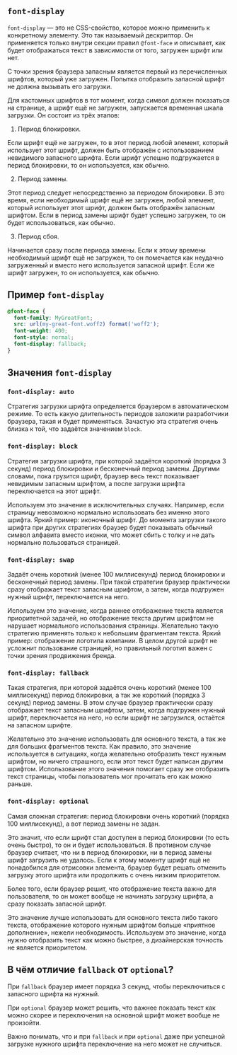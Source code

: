 ## `font-display`

`font-display` — это не CSS-свойство, которое можно применить к конкретному элементу. Это так называемый дескриптор. Он применяется только внутри секции правил `@font-face` и описывает, как будет отображаться текст в зависимости от того, загружен шрифт или нет.

С точки зрения браузера запасным является первый из перечисленных шрифтов, который уже загружен. Попытка отобразить запасной шрифт не должна вызывать его загрузки.

Для кастомных шрифтов в тот момент, когда символ должен показаться на странице, а шрифт ещё не загружен, запускается временная шкала загрузки. Он состоит из трёх этапов:

1. Период блокировки.

Если шрифт ещё не загружен, то в этот период любой элемент, который использует этот шрифт, должен быть отображён с использованием невидимого запасного шрифта. Если шрифт успешно подгружается в период блокировки, то он используется, как обычно.

2. Период замены.

Этот период следует непосредственно за периодом блокировки. В это время, если необходимый шрифт ещё не загружен, любой элемент, который использует этот шрифт, должен быть отображён запасным шрифтом. Если в период замены шрифт будет успешно загружен, то он будет использоваться, как обычно.

3. Период сбоя.

Начинается сразу после периода замены. Если к этому времени необходимый шрифт ещё не загружен, то он помечается как неудачно загруженный и вместо него используется запасной шрифт. Если же шрифт загружен, то он используется, как обычно.

## Пример `font-display`

```css
@font-face {
  font-family: MyGreatFont;
  src: url(my-great-font.woff2) format('woff2');
  font-weight: 400;
  font-style: normal;
  font-display: fallback;
}
```

## Значения `font-display`

### `font-display: auto`

Стратегия загрузки шрифта определяется браузером в автоматическом режиме. То есть какую длительность периодов заложили разработчики браузера, такая и будет применяться. Зачастую эта стратегия очень близка к той, что задаётся значением `block`.

### `font-display: block`

Стратегия загрузки шрифта, при которой задаётся короткий (порядка 3 секунд) период блокировки и бесконечный период замены. Другими словами, пока грузится шрифт, браузер весь текст показывает невидимым запасным шрифтом, а после загрузки шрифта переключается на этот шрифт.

Используем это значение в исключительных случаях. Например, если страницу невозможно нормально использовать без именно этого шрифта. Яркий пример: иконочный шрифт. До момента загрузки такого шрифта при других стратегиях браузер будет показывать обычный символ алфавита вместо иконки, что может сбить с толку и не дать нормально пользоваться страницей.

### `font-display: swap`

Задаёт очень короткий (менее 100 миллисекунд) период блокировки и бесконечный период замены. При такой стратегии браузер практически сразу отображает текст запасным шрифтом, а затем, когда подгружен нужный шрифт, переключается на него.

Используем это значение, когда раннее отображение текста является приоритетной задачей, но отображение текста другим шрифтом не нарушает нормального использования страницы. Желательно такую стратегию применять только к небольшим фрагментам текста. Яркий пример: отображение логотипа компании. В целом другой шрифт не усложнит пользование страницей, но правильный логотип важен с точки зрения продвижения бренда.

### `font-display: fallback`

Такая стратегия, при которой задаётся очень короткий (менее 100 миллисекунд) период блокировки, а так же короткий (порядка 3 секунд) период замены. В этом случае браузер практически сразу отображает текст запасным шрифтом, затем, когда подгружен нужный шрифт, переключается на него, но если шрифт не загрузился, остаётся на запасном шрифте.

Желательно это значение использовать для основного текста, а так же для больших фрагментов текста. Как правило, это значение используется в ситуациях, когда желательно отобразить текст нужным шрифтом, но ничего страшного, если этот текст будет написан другим шрифтом. Использование этого значения помогает сразу же отобразить текст страницы, чтобы пользователь мог прочитать его как можно раньше.

### `font-display: optional`

Самая сложная стратегия: период блокировки очень короткий (порядка 100 миллисекунд), а вот период замены не задан.

Это значит, что если шрифт стал доступен в период блокировки (то есть очень быстро), то он и будет использоваться. В противном случае браузер считает, что ни в период блокировки, ни в период замены шрифт загрузить не удалось. Если к этому моменту шрифт ещё не понадобился для отрисовки элемента, браузер будет решать отменить загрузку этого шрифта или продолжить с очень низким приоритетом.

Более того, если браузер решит, что отображение текста важно для пользователя, то он может вообще не начинать загрузку шрифта, а сразу показать запасной шрифт.

Это значение лучше использовать для основного текста либо такого текста, отображение которого нужным шрифтом больше «приятное дополнение», нежели необходимость. Используем это значение, когда нужно отобразить текст как можно быстрее, а дизайнерская точность не является приоритетом.

## В чём отличие `fallback` от `optional`?

При `fallback` браузер имеет порядка 3 секунд, чтобы переключиться с запасного шрифта на нужный.

При `optional` браузер может решить, что важнее показать текст как можно скорее и переключения на основной шрифт может вообще не произойти.

Важно понимать, что и при `fallback` и при `optional` даже при успешной загрузке нужного шрифта переключение на него может не случиться.
